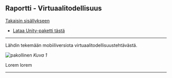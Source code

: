 ## Raportti - Virtuaalitodellisuus

[Takaisin sisällykseen](https://github.com/Shinpai/Peliteknologia)

* [Lataa Unity-paketti tästä]()

---

Lähdin tekemään mobiiliversiota virtuaalitodellisuustehtävästä.

![pakollinen](img/s7_00.jpg)
*Kuva 1*

Lorem lorem

---